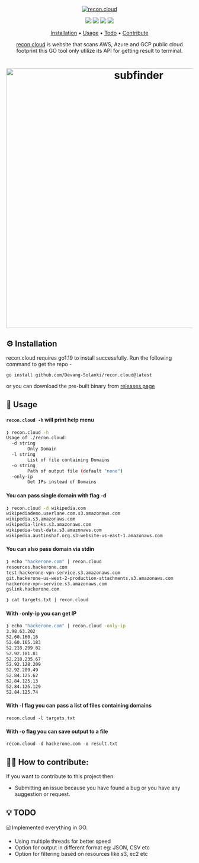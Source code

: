 <p align="center">
  <a href="https://recon.cloud/"><img src="https://user-images.githubusercontent.com/75718583/202103206-e9805a17-0cf1-4f86-9983-b1a7b4aaf725.svg" alt="recon.cloud"></a>
  <br>
</p>
<p align="center">
<a href="https://unlicense.org/"><img src="https://img.shields.io/badge/license-Unlicense-_red.svg"></a>
<a href="https://goreportcard.com/badge/Devang-Solanki/recon.cloud"><img src="https://goreportcard.com/badge/github.com/Devang-Solanki/recon.cloud"></a>
<a href="https://go.dev/blog/go1.19"><img src="https://img.shields.io/github/go-mod/go-version/Devang-Solanki/recon.cloud"></a>
<a href="https://twitter.com/devangsolankii"><img src="https://img.shields.io/twitter/follow/devangsolankii.svg?logo=twitter"></a>
</p>
<p align="center">
  <a href="#-installation">Installation</a> •
  <a href="#-usage">Usage</a> •
  <a href="#-todo">Todo</a> •
  <a href="#-how-to-contribute">Contribute</a> 
</p>

<p align="center">
<a href="https://recon.cloud/">recon.cloud</a> is website that scans AWS, Azure and GCP public cloud footprint this GO tool only utilize its API for getting result to terminal.
</p>

<h1 align="center">
  <img src="https://user-images.githubusercontent.com/75718583/201933058-08dec67d-ebe6-4e80-9267-35347771cb60.png" alt="subfinder" width="700px"></a>
  <br>
</h1>

## ⚙ Installation
recon.cloud requires go1.19 to install successfully. Run the following command to get the repo -
```
go install github.com/Devang-Solanki/recon.cloud@latest
```
or you can download the pre-built binary from [releases page](https://github.com/Devang-Solanki/recon.cloud/releases/tag/v1.0)

## 📔 Usage
#### `recon.cloud -h` will print help menu
```bash
❯ recon.cloud -h
Usage of ./recon.cloud:
  -d string
        Only Domain
  -l string
        List of file containing Domains
  -o string
        Path of output file (default "none")
  -only-ip
        Get IPs instead of Domains
```
#### You can pass single domain with flag -d
```bash
❯ recon.cloud -d wikipedia.com
wikipediademo.userlane.com.s3.amazonaws.com
wikipedia.s3.amazonaws.com
wikipedia-links.s3.amazonaws.com
wikipedia-test-data.s3.amazonaws.com
wikipedia.austinshaf.org.s3-website-us-east-1.amazonaws.com
```
#### You can also pass domain via stdin
```bash
❯ echo "hackerone.com" | recon.cloud 
resources.hackerone.com
test-hackerone-vpn-service.s3.amazonaws.com
git.hackerone-us-west-2-production-attachments.s3.amazonaws.com
hackerone-vpn-service.s3.amazonaws.com
gslink.hackerone.com

❯ cat targets.txt | recon.cloud
```
#### With -only-ip you can get IP
```bash
❯ echo "hackerone.com" | recon.cloud -only-ip
3.98.63.202
52.60.160.16
52.60.165.183
52.218.209.82
52.92.181.81
52.218.235.67
52.92.128.209
52.92.209.49
52.84.125.62
52.84.125.13
52.84.125.129
52.84.125.74
```

#### With -l flag you can pass a list of files containing domains
```
recon.cloud -l targets.txt
```

#### With -o flag you can save output to a file
```
recon.cloud -d hackerone.com -o result.txt
```

## 🤝🏻 How to contribute:
If you want to contribute to this project then:
- Submitting an issue because you have found a bug or you have any suggestion or request.

## 💡 TODO
☑️ Implemented everything in GO.
- Using multiple threads for better speed
- Option for output in different format eg: JSON, CSV etc
- Option for filtering based on resources like s3, ec2 etc
